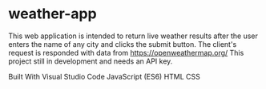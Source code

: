 # weather-app
This web application is intended to return live weather results after the user enters the name of any city and clicks the submit button. The client's request is responded with data from https://openweathermap.org/ This project still in development and needs an API key.

Built With Visual Studio Code JavaScript (ES6) HTML CSS
